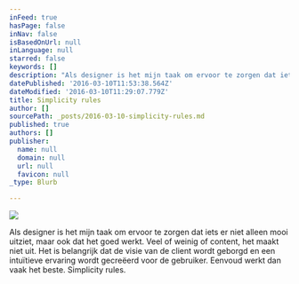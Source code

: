 ```yaml
---
inFeed: true
hasPage: false
inNav: false
isBasedOnUrl: null
inLanguage: null
starred: false
keywords: []
description: "Als designer is het mijn taak om ervoor te zorgen dat iets er niet alleen mooi uitziet, maar ook dat het goed werkt. Veel of weinig of content, het maakt niet uit. Het is belangrijk dat de visie van de client wordt geborgd en een intuïtieve ervaring wordt gecreëerd voor de gebruiker. Simplicity rules.\_Dat is wat ik doe."
datePublished: '2016-03-10T11:53:38.564Z'
dateModified: '2016-03-10T11:29:07.779Z'
title: Simplicity rules
author: []
sourcePath: _posts/2016-03-10-simplicity-rules.md
published: true
authors: []
publisher:
  name: null
  domain: null
  url: null
  favicon: null
_type: Blurb

---
```

![](https://the-grid-user-content.s3-us-west-2.amazonaws.com/8582b644-5aca-4bc3-8674-4b185057fed3.jpg)

Als designer is het mijn taak om ervoor te zorgen dat iets er niet alleen mooi uitziet, maar ook dat het goed werkt. Veel of weinig of content, het maakt niet uit. Het is belangrijk dat de visie van de client wordt geborgd en een intuïtieve ervaring wordt gecreëerd voor de gebruiker. Eenvoud werkt dan vaak het beste. Simplicity rules.